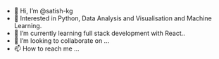 - 👋 Hi, I’m @satish-kg
- 👀 Interested in Python, Data Analysis and Visualisation and Machine Learning.
- 🌱 I’m currently learning full stack development with React..
- 💞️ I’m looking to collaborate on ...
- 📫 How to reach me ...

<!---
satish-kg/satish-kg is a ✨ special ✨ repository because its `README.md` (this file) appears on your GitHub profile.
You can click the Preview link to take a look at your changes.
--->
